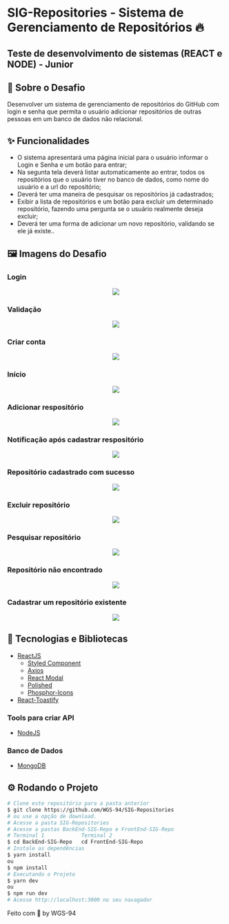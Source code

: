 <!-- Logotipo 
<div align="center">
  <img src="./Assets/ignite.png">
</div>-->

<!-- Title -->
<h1> SIG-Repositories - Sistema de Gerenciamento de Repositórios 🔥 </h1>

<!-- Subtitle -->
<h2> Teste de desenvolvimento de sistemas (REACT e NODE) - Junior </h2>

<!-- Badges 
<p align="center">
  <a href="https://rocketseat.com.br">
    <img alt="Made by Rocketseat" src="https://img.shields.io/badge/made%20by-Rocketseat-%2306b656?style=flat-square">
  </a>
  <img alt="GitHub language count" src="https://img.shields.io/github/languages/count/brunoemferreira/rocketseat-ignite-dt-money?color=%2304D361?style=flat-square">
  <img alt="Repository size" src="https://img.shields.io/github/repo-size/brunoemferreira/rocketseat-ignite-dt-money?style=flat-square">
  <img alt="GitHub last commit" src="https://img.shields.io/github/last-commit/brunoemferreira/rocketseat-ignite-dt-money?style=flat-square">
</p>-->

<!-- Sobre o Projeto -->
## 🚀 Sobre o Desafio
Desenvolver um sistema de gerenciamento de repositórios do GitHub com login e senha que permita o usuário adicionar repositórios de outras pessoas em um banco de dados não relacional.

## ✨ Funcionalidades

 * O sistema apresentará uma página inicial para o usuário informar o Login e Senha e um botão para entrar;
 * Na segunta tela deverá listar automaticamente ao entrar, todos os repositórios que o usuário tiver no banco de dados, como nome do usuário e a url do repositório;
 * Deverá ter uma maneira de pesquisar os repositórios já cadastrados;
 * Exibir a lista de repositórios e um botão para excluir um determinado repositório, fazendo uma pergunta se o usuário realmente deseja excluir;
 * Deverá ter uma forma de adicionar um novo repositório, validando se ele já existe..

## 🖼️ Imagens do Desafio

### Login

<div align="center">
  <img src="https://user-images.githubusercontent.com/87288949/202943317-6cd92a93-3412-4a8f-9a0b-b5e61fc8a276.PNG">
</div>

### Validação

<div align="center">
  <img src="https://user-images.githubusercontent.com/87288949/202943327-1cecf634-86ee-437c-8f25-4832b1b4d9db.PNG">
</div>

### Criar conta

<div align="center">
  <img src="https://user-images.githubusercontent.com/87288949/202943324-56c3b259-2e19-420f-8637-ff7b07ccc231.PNG">
</div>

### Início

<div align="center">
  <img src="https://user-images.githubusercontent.com/87288949/202943315-e6df8642-9157-4246-bf39-5a2b20225583.PNG">
</div>

### Adicionar respositório

<div align="center">
  <img src="https://user-images.githubusercontent.com/87288949/202943308-520c8d4c-761e-4550-a587-cbd16d75763c.PNG">
</div>

### Notificação após cadastrar respositório

<div align="center">
  <img src="https://user-images.githubusercontent.com/87288949/202943322-cf3ecc23-c458-4179-b0b5-fe55d4c3f128.PNG">
</div>

### Repositório cadastrado com sucesso

<div align="center">
  <img src="https://user-images.githubusercontent.com/87288949/202943328-095854c7-3fe0-4eb2-ba0f-2c56f6af6b8b.PNG">
</div>

### Excluir repositório

<div align="center">
  <img src="https://user-images.githubusercontent.com/87288949/202943312-03be2761-9ca8-40ad-8274-36f3ea1ded3b.PNG">
</div>

### Pesquisar repositório

<div align="center">
  <img src="https://user-images.githubusercontent.com/87288949/202943325-bfd5bc22-204a-4c68-b39e-202b179cb28a.PNG">
</div>

### Repositório não encontrado

<div align="center">
  <img src="https://user-images.githubusercontent.com/87288949/202943320-4aba2d91-3ce9-43f6-9944-92745ce6d24a.PNG">
</div>

### Cadastrar um repositório existente

<div align="center">
  <img src="https://user-images.githubusercontent.com/87288949/202944636-1231f55f-b27f-4f63-ad85-f9842317eb28.PNG">
</div>

<!--
<div align="center">
  <img src="https://user-images.githubusercontent.com/87288949/202935078-acda0356-c205-430a-9cc5-3fa54f1c84be.gif">
</div>
-->

## 🧰 Tecnologias e Bibliotecas

* [ReactJS](https://pt-br.reactjs.org/tutorial/tutorial.html)
  * [Styled Component](https://www.npmjs.com/package/styled-components)
  * [Axios](https://www.npmjs.com/package/axios)
  * [React Modal](https://www.npmjs.com/package/react-modal)
  * [Polished](https://www.npmjs.com/package/polished)
  * [Phosphor-Icons](https://phosphoricons.com/)
* [React-Toastify](https://www.npmjs.com/package/react-toastify)


### Tools para criar API
 * [NodeJS](https://nodejs.org/en/)

### Banco de Dados
* [MongoDB](https://www.mongodb.com/pt-br)

## ⚙️ Rodando o Projeto
```bash
# Clone este repositório para a pasta anterior
$ git clone https://github.com/WGS-94/SIG-Repositories
# ou use a opção de download.
# Acesse a pasta SIG-Repositories
# Acesse a pastas BackEnd-SIG-Repo e FrontEnd-SIG-Repo
# Terminal 1            Terminal 2
$ cd BackEnd-SIG-Repo   cd FrontEnd-SIG-Repo
# Instale as dependências
$ yarn install
ou
$ npm install
# Executando o Projeto
$ yarn dev 
ou
$ npm run dev
# Acesse http://localhost:3000 no seu navagador
```
Feito com 💖 by WGS-94
